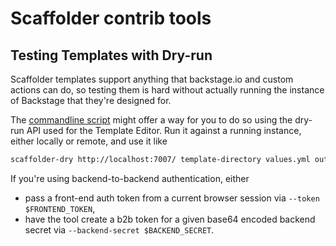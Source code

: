# Scaffolder contrib tools

## Testing Templates with Dry-run

Scaffolder templates support anything that backstage.io and custom actions can do, so testing them is hard without actually running the instance of Backstage that they're designed for.

The [commandline script](template-testing-dry-run.md) might offer a way for you to do so using the dry-run API used for the Template Editor. Run it against a running instance, either locally or remote, and use it like

```sh
scaffolder-dry http://localhost:7007/ template-directory values.yml output-directory
```

If you're using backend-to-backend authentication, either

- pass a front-end auth token from a current browser session via `--token $FRONTEND_TOKEN`,
- have the tool create a b2b token for a given base64 encoded backend secret via `--backend-secret $BACKEND_SECRET`.
